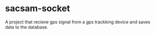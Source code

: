 # sacsam-socket
A project that recieve gps signal from a gps trackking device and saves data to the database.
